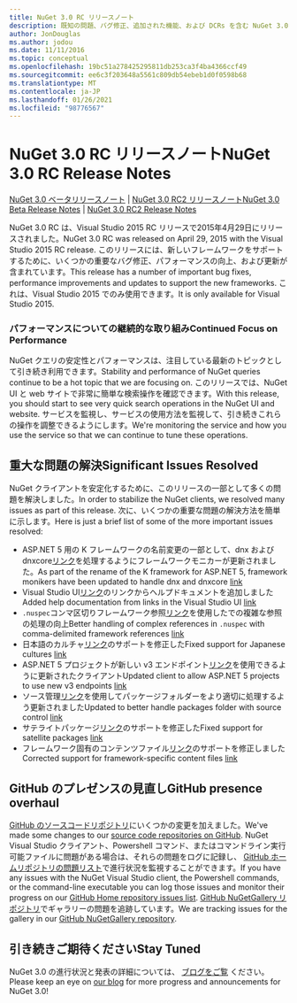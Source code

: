 ```yaml
---
title: NuGet 3.0 RC リリースノート
description: 既知の問題、バグ修正、追加された機能、および DCRs を含む NuGet 3.0 RC のリリースノート。
author: JonDouglas
ms.author: jodou
ms.date: 11/11/2016
ms.topic: conceptual
ms.openlocfilehash: 19bc51a278425295811db253ca3f4ba4366ccf49
ms.sourcegitcommit: ee6c3f203648a5561c809db54ebeb1d0f0598b68
ms.translationtype: MT
ms.contentlocale: ja-JP
ms.lasthandoff: 01/26/2021
ms.locfileid: "98776567"
---
```

# <a name="nuget-30-rc-release-notes"></a><span data-ttu-id="13ae7-103">NuGet 3.0 RC リリースノート</span><span class="sxs-lookup"><span data-stu-id="13ae7-103">NuGet 3.0 RC Release Notes</span></span>

<span data-ttu-id="13ae7-104">[NuGet 3.0 ベータリリースノート](../release-notes/nuget-3.0-beta.md)  | [NuGet 3.0 RC2 リリースノート](../release-notes/nuget-3.0-RC2.md)</span><span class="sxs-lookup"><span data-stu-id="13ae7-104">[NuGet 3.0 Beta Release Notes](../release-notes/nuget-3.0-beta.md) | [NuGet 3.0 RC2 Release Notes](../release-notes/nuget-3.0-RC2.md)</span></span>

<span data-ttu-id="13ae7-105">NuGet 3.0 RC は、Visual Studio 2015 RC リリースで2015年4月29日にリリースされました。</span><span class="sxs-lookup"><span data-stu-id="13ae7-105">NuGet 3.0 RC was released on April 29, 2015 with the Visual Studio 2015 RC release.</span></span> <span data-ttu-id="13ae7-106">このリリースには、新しいフレームワークをサポートするために、いくつかの重要なバグ修正、パフォーマンスの向上、および更新が含まれています。</span><span class="sxs-lookup"><span data-stu-id="13ae7-106">This release has a number of important bug fixes, performance improvements and updates to support the new frameworks.</span></span>  <span data-ttu-id="13ae7-107">これは、Visual Studio 2015 でのみ使用できます。</span><span class="sxs-lookup"><span data-stu-id="13ae7-107">It is only available for Visual Studio 2015.</span></span>

### <a name="continued-focus-on-performance"></a><span data-ttu-id="13ae7-108">パフォーマンスについての継続的な取り組み</span><span class="sxs-lookup"><span data-stu-id="13ae7-108">Continued Focus on Performance</span></span>

<span data-ttu-id="13ae7-109">NuGet クエリの安定性とパフォーマンスは、注目している最新のトピックとして引き続き利用できます。</span><span class="sxs-lookup"><span data-stu-id="13ae7-109">Stability and performance of NuGet queries continue to be a hot topic that we are focusing on.</span></span>  <span data-ttu-id="13ae7-110">このリリースでは、NuGet UI と web サイトで非常に簡単な検索操作を確認できます。</span><span class="sxs-lookup"><span data-stu-id="13ae7-110">With this release, you should start to see very quick search operations in the NuGet UI and website.</span></span>  <span data-ttu-id="13ae7-111">サービスを監視し、サービスの使用方法を監視して、引き続きこれらの操作を調整できるようにします。</span><span class="sxs-lookup"><span data-stu-id="13ae7-111">We're monitoring the service and how you use the service so that we can continue to tune these operations.</span></span>

## <a name="significant-issues-resolved"></a><span data-ttu-id="13ae7-112">重大な問題の解決</span><span class="sxs-lookup"><span data-stu-id="13ae7-112">Significant Issues Resolved</span></span>

<span data-ttu-id="13ae7-113">NuGet クライアントを安定化するために、このリリースの一部として多くの問題を解決しました。</span><span class="sxs-lookup"><span data-stu-id="13ae7-113">In order to stabilize the NuGet clients, we resolved many issues as part of this release.</span></span>  <span data-ttu-id="13ae7-114">次に、いくつかの重要な問題の解決方法を簡単に示します。</span><span class="sxs-lookup"><span data-stu-id="13ae7-114">Here is just a brief list of some of the more important issues resolved:</span></span>

* <span data-ttu-id="13ae7-115">ASP.NET 5 用の K フレームワークの名前変更の一部として、dnx および dnxcore[リンク](https://github.com/NuGet/Home/issues/215)を処理するようにフレームワークモニカーが更新されました。</span><span class="sxs-lookup"><span data-stu-id="13ae7-115">As part of the rename of the K framework for ASP.NET 5, framework monikers have been updated to handle dnx and dnxcore [link](https://github.com/NuGet/Home/issues/215)</span></span>
* <span data-ttu-id="13ae7-116">Visual Studio UI[リンク](https://github.com/NuGet/Home/issues/232)のリンクからヘルプドキュメントを追加しました</span><span class="sxs-lookup"><span data-stu-id="13ae7-116">Added help documentation from links in the Visual Studio UI [link](https://github.com/NuGet/Home/issues/232)</span></span>
* <span data-ttu-id="13ae7-117">`.nuspec`コンマ区切りフレームワーク参照[リンク](https://github.com/NuGet/Home/issues/276)を使用したでの複雑な参照の処理の向上</span><span class="sxs-lookup"><span data-stu-id="13ae7-117">Better handling of complex references in `.nuspec` with comma-delimited framework references [link](https://github.com/NuGet/Home/issues/276)</span></span>
* <span data-ttu-id="13ae7-118">日本語のカルチャ[リンク](https://github.com/NuGet/Home/issues/253)のサポートを修正した</span><span class="sxs-lookup"><span data-stu-id="13ae7-118">Fixed support for Japanese cultures [link](https://github.com/NuGet/Home/issues/253)</span></span>
* <span data-ttu-id="13ae7-119">ASP.NET 5 プロジェクトが新しい v3 エンドポイント[リンク](https://github.com/NuGet/Home/issues/219)を使用できるように更新されたクライアント</span><span class="sxs-lookup"><span data-stu-id="13ae7-119">Updated client to allow ASP.NET 5 projects to use new v3 endpoints [link](https://github.com/NuGet/Home/issues/219)</span></span>
* <span data-ttu-id="13ae7-120">ソース管理[リンク](https://github.com/NuGet/Home/issues/56)を使用してパッケージフォルダーをより適切に処理するよう更新されました</span><span class="sxs-lookup"><span data-stu-id="13ae7-120">Updated to better handle packages folder with source control [link](https://github.com/NuGet/Home/issues/56)</span></span>
* <span data-ttu-id="13ae7-121">サテライトパッケージ[リンク](https://github.com/NuGet/Home/issues/17)のサポートを修正した</span><span class="sxs-lookup"><span data-stu-id="13ae7-121">Fixed support for satellite packages [link](https://github.com/NuGet/Home/issues/17)</span></span>
* <span data-ttu-id="13ae7-122">フレームワーク固有のコンテンツファイル[リンク](https://github.com/NuGet/Home/issues/18)のサポートを修正しました</span><span class="sxs-lookup"><span data-stu-id="13ae7-122">Corrected support for framework-specific content files [link](https://github.com/NuGet/Home/issues/18)</span></span>

## <a name="github-presence-overhaul"></a><span data-ttu-id="13ae7-123">GitHub のプレゼンスの見直し</span><span class="sxs-lookup"><span data-stu-id="13ae7-123">GitHub presence overhaul</span></span>

<span data-ttu-id="13ae7-124">[GitHub のソースコードリポジトリ](http://github.com/nuget/home)にいくつかの変更を加えました。</span><span class="sxs-lookup"><span data-stu-id="13ae7-124">We've made some changes to our [source code repositories on GitHub](http://github.com/nuget/home).</span></span>  <span data-ttu-id="13ae7-125">NuGet Visual Studio クライアント、Powershell コマンド、またはコマンドライン実行可能ファイルに問題がある場合は、それらの問題をログに記録し、 [GitHub ホームリポジトリの問題リスト](http://github.com/nuget/home/issues)で進行状況を監視することができます。</span><span class="sxs-lookup"><span data-stu-id="13ae7-125">If you have any issues with the NuGet Visual Studio client, the Powershell commands, or the command-line executable you can log those issues and monitor their progress on our [GitHub Home repository issues list](http://github.com/nuget/home/issues).</span></span>  <span data-ttu-id="13ae7-126">[GitHub NuGetGallery リポジトリ](http://github.com/nuget/NuGetGallery/issues)でギャラリーの問題を追跡しています。</span><span class="sxs-lookup"><span data-stu-id="13ae7-126">We are tracking issues for the gallery in our [GitHub NuGetGallery repository](http://github.com/nuget/NuGetGallery/issues).</span></span>


## <a name="stay-tuned"></a><span data-ttu-id="13ae7-127">引き続きご期待ください</span><span class="sxs-lookup"><span data-stu-id="13ae7-127">Stay Tuned</span></span>

<span data-ttu-id="13ae7-128">NuGet 3.0 の進行状況と発表の詳細については、 [ブログをご覧](http://blog.nuget.org) ください。</span><span class="sxs-lookup"><span data-stu-id="13ae7-128">Please keep an eye on [our blog](http://blog.nuget.org) for more progress and announcements for NuGet 3.0!</span></span>